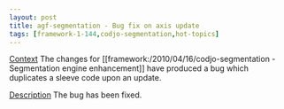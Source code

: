 ```yaml
---
layout: post
title: agf-segmentation - Bug fix on axis update
tags: [framework-1-144,codjo-segmentation,hot-topics]
---
```

<u>Context</u>
The changes for [[framework:/2010/04/16/codjo-segmentation - Segmentation engine enhancement]] have produced a bug which duplicates a sleeve code upon an update.

<u>Description</u>
The bug has been fixed.